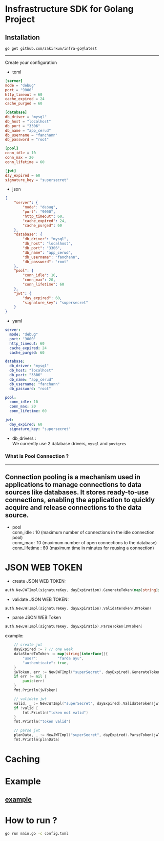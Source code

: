 # Insfrastructure SDK for Golang Project 
## Installation
```sh
go get github.com/zakirkun/infra-go@latest
```
---
Create your configuration
- toml
```toml
[server]
mode = "debug"
port = "9000"
http_timeout = 60
cache_expired = 24
cache_purged = 60

[database]
db_driver = "mysql"
db_host = "localhost"
db_port = "3306"
db_name = "app_cerud"
db_username = "fanchann"
db_password = "root"

[pool]
conn_idle = 10
conn_max = 20
conn_lifetime = 60

[jwt]
day_expired = 60
signature_key = "supersecret"

```
- json
```json
{
    "server": {
        "mode": "debug",
        "port": "9000",
        "http_timeout": 60,
        "cache_expired": 24,
        "cache_purged": 60
    },
    "database": {
        "db_driver": "mysql",
        "db_host": "localhost",
        "db_port": "3306",
        "db_name": "app_cerud",
        "db_username": "fanchann",
        "db_password": "root"
    },
    "pool": {
        "conn_idle": 10,
        "conn_max": 20,
        "conn_lifetime": 60
    },
    "jwt": {
        "day_expired": 60,
        "signature_key": "supersecret"
    }
}

```
- yaml
```yaml
server:
  mode: "debug"
  port: "9000"
  http_timeout: 60
  cache_expired: 24
  cache_purged: 60

database:
  db_driver: "mysql"
  db_host: "localhost"
  db_port: "3306"
  db_name: "app_cerud"
  db_username: "fanchann"
  db_password: "root"

pool:
  conn_idle: 10
  conn_max: 20
  conn_lifetime: 60

jwt:
  day_expired: 60
  signature_key: "supersecret"
```
- db_drivers : \
 We currently use 2 database drivers, `mysql` and `postgres`

 ### What is Pool Connection ?
 ---
 Connection pooling is a mechanism used in applications to manage connections to data sources like databases. It stores ready-to-use connections, enabling the application to quickly acquire and release connections to the data source.
---

- pool \
conn_idle : 10 (maximum number of connections in the idle connection pool)\
conn_max : 10 (maximum number of open connections to the database)\
conn_lifetime : 60 (maximum time in minutes for reusing a connection)

# JSON WEB TOKEN
- create JSON WEB TOKEN:
```go
auth.NewJWTImpl(signatureKey, dayExpiration).GenerateToken(map[string]interface{})
```
- validate JSON WEB TOKEN:
```go
auth.NewJWTImpl(signatureKey, dayExpiration).ValidateToken(JWToken)
```
- parse JSON WEB Token
```go
auth.NewJWTImpl(signatureKey, dayExpiratio).ParseToken(JWToken)
```
example:
```go
	// create jwt
	dayExpired := 7 // one week
	dataStoreToToken := map[string]interface{}{
		"user":         "farda ayu",
		"authenticate": true,
	}
	jwToken, err := NewJWTImpl("superSecret", dayExpired).GenerateToken(dataStoreToToken)
	if err != nil {
		panic(err)
	}
	fmt.Println(jwToken)

	// validate jwt
	valid, _ := NewJWTImpl("superSecret", dayExpired).ValidateToken(jwToken)
	if !valid {
		fmt.Println("token not valid")
	}
	fmt.Println("token valid")

	// parse jwt
	planData, _ := NewJWTImpl("superSecret", dayExpired).ParseToken(jwToken)
	fmt.Println(planData)
```
# Caching


# Example
 [example](https://github.com/zakirkun/infra-go/tree/main/example)
---
# How to run ?
```sh
go run main.go -c config.toml
```